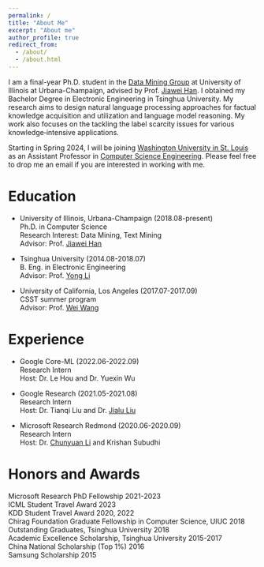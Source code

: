 ```yaml
---
permalink: /
title: "About Me"
excerpt: "About me"
author_profile: true
redirect_from: 
  - /about/
  - /about.html
---
```



I am a final-year Ph.D. student in the [Data Mining Group](http://dm1.cs.uiuc.edu/) at University of Illinois at Urbana-Champaign, advised by Prof. [Jiawei Han](http://hanj.cs.illinois.edu). I obtained my Bachelor Degree in Electronic Engineering in Tsinghua University. My research aims to design natural language processing approaches for factual knowledge acquisition and utilization and language model reasoning. My work also focuses on the tackling the label scarcity issues for various knowledge‑intensive applications.

Starting in Spring 2024, I will be joining [Washington University in St. Louis](https://wustl.edu/) as an Assistant Professor in [Computer Science Engineering](https://cse.wustl.edu/). Please feel free to drop me an email if you are interested in working with me.


Education
======
* University of Illinois, Urbana-Champaign (2018.08-present)  
  Ph.D. in Computer Science  
  Research Interest: Data Mining, Text Mining  
  Advisor: Prof. [Jiawei Han](http://hanj.cs.illinois.edu)  

* Tsinghua University (2014.08-2018.07)  
  B. Eng. in Electronic Engineering  
  Advisor: Prof. [Yong Li](http://fi.ee.tsinghua.edu.cn/~liyong/)  

* University of California, Los Angeles (2017.07-2017.09)  
  CSST summer program  
  Advisor: Prof. [Wei Wang](http://web.cs.ucla.edu/~weiwang/)  

Experience
======
* Google Core-ML (2022.06-2022.09)  
  Research Intern  
  Host: Dr. Le Hou and Dr. Yuexin Wu

* Google Research (2021.05-2021.08)  
  Research Intern  
  Host: Dr. Tianqi Liu and Dr. [Jialu Liu](https://jialu.info/)

* Microsoft Research Redmond (2020.06-2020.09)  
  Research Intern  
  Host: Dr. [Chunyuan Li](http://chunyuan.li/) and Krishan Subudhi  

Honors and Awards
======
Microsoft Research PhD Fellowship  2021-2023  
ICML Student Travel Award  2023  
KDD Student Travel Award  2020, 2022  
Chirag Foundation Graduate Fellowship in Computer Science, UIUC  2018  
Outstanding Graduates, Tsinghua University  2018  
Academic Excellence Scholarship, Tsinghua University  2015-2017  
China National Scholarship (Top 1%)  2016  
Samsung Scholarship  2015  



